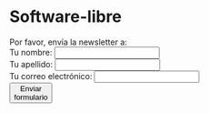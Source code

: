 # Software-libre
<form method="post"
action="pagina2.php" >
Por favor, envía la newsletter a: <br
/>
Tu nombre: <input type="text"
name="nombre" /><br />
Tu apellido: <input type="text"
name="apellido" /><br />
Tu correo electrónico: <input
type="text" name="email" /><br />
<input type="submit" value="Enviar
formulario" />
</form>
